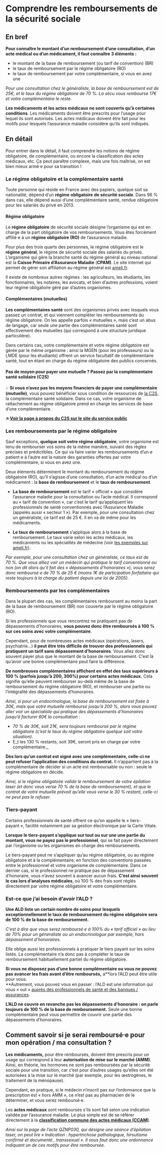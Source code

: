 # Comprendre les remboursements de la sécurité sociale

## **En bref**

**Pour connaître le montant d’un remboursement d’une consultation, d’un acte médical ou d’un médicament, il faut connaître 3 éléments :**

- le montant de la base de remboursement (ou tarif de convention) (BR)
- le taux de remboursement par le régime obligatoire (RO)
- le taux de remboursement par votre complémentaire, si vous en avez une

_Pour une consultation chez le généraliste, la base de remboursement est de 25€, et le taux du régime obligatoire de 70 %. La sécu vous rembourse 17€ et votre complémentaire le reste._

**Les médicaments et les actes médicaux ne sont couverts qu’à certaines conditions**. Les médicaments doivent être prescrits pour l’usage pour lequel ils sont autorisés. Les actes médicaux doivent être fait pour les motifs pour lesquels l’assurance maladie considère qu’ils sont indiqués.

## En détail

Pour entrer dans le détail, il faut comprendre les notions de régime obligatoire, de complémentaire, ou encore la classification des actes médicaux, etc. Ça peut paraître complexe, mais une fois maîtrisé, on est bien mieux armé·e pour sa transition !

### Le régime obligatoire et la complémentaire santé

Toute personne qui réside en France avec des papiers, quelque soit sa nationalité, dépend d’un **régime** **obligatoire** **de sécurité sociale**. Dans 96 % dans cas, elle dépend aussi d’une complémentaire santé, rendue obligatoire pour les salariés du privé en 2013.

#### **Régime obligatoire**

Le **régime obligatoire** de sécurité sociale désigne l’organisme qui est en charge de la part obligatoire de vos remboursements. Vous êtes forcément affilié⋅e à un **régime obligatoire (RO)** de l’assurance maladie.

Pour plus des trois quarts des personnes, le régime obligatoire est le **régime général**, le régime de sécurité sociale des salariés du privés. L’organisme qui gère la branche santé du régime général au niveau national est la **Caisse Primaire d’Assurance Maladie** (**CPAM)**. Le site internet qui permet de gérer son affiliation au régime général est [ameli.fr](https://ameli.fr).

Il existe de nombreux autres régimes : les agriculteurs, les étudiants, les fonctionnaires, les notaires, les avocats, et bien d’autres professions, voient leur régime obligatoire géré par d’autres organismes.

#### **Complémentaires (mutuelles)**

**Les complémentaires santé** sont des organismes privés avec lesquels vous passez un contrat, et qui viennent compléter les remboursements du régime obligatoire. On les appelle parfois « mutuelles », mais c’est un abus de langage, car seule une partie des complémentaires santé sont effectivement des mutuelles (qui correspond à une structure juridique particulière).

Dans certains cas, votre complémentaire et votre régime obligatoire est gérée par le même organisme : ainsi la MGEN (pour les professeurs) ou la LMDE (pour les étudiants) offrent un service facultatif de complémentaire santé, tout en étant en charge du régime obligatoire des publics concernés.

#### **Pas de moyen pour payer une mutuelle ? Passez par la complémentaire santé solidaire (C2S)**

💡 **Si vous n’avez pas les moyens financiers de payer une complémentaire** **(mutuelle)**, vous pouvez bénéficier sous condition de ressources de [la C2S](https://www.service-public.fr/particuliers/vosdroits/F10027), la complémentaire santé solidaire. Dans ce cas, votre organisme de rattachement au régime obligatoire prend en charge les services de base d’une complémentaire.  
  
**↗️ [Voir la page à propos du C2S sur le site du service public](https://www.service-public.fr/particuliers/vosdroits/F10027)**

### Les remboursements par le régime obligatoire

Sauf exceptions, **quelque soit votre régime obligatoire**, votre organisme est tenu de rembourser vos soins de la même manière, suivant des règles précises et prédictibles. Ce qui va faire varier les remboursements d’un⋅e patient⋅e à l’autre est la nature des garanties offertes par votre complémentaire, si vous en avez une.

Deux éléments déterminent le montant du remboursement du régime obligatoire (RO), qu’il s’agisse d’une consultation, d’un acte médical ou d’un médicament : la **base de remboursement** et le **taux de remboursement**.

- **La base de remboursement** est le tarif « officiel » que considère l’assurance maladie pour la consultation ou l’acte médical. Il correspond au « tarif de convention », car c’est le tarif qu’appliquent les professionnels de santé conventionnés avec l’Assurance Maladie (appelés aussi « secteur 1 »). Par exemple, pour une consultation chez un généraliste, ce tarif est de 25 €. Il en va de même pour les médicaments.

- **Le taux de remboursement** s’applique alors à la base de remboursement. Le taux varie selon les actes médicaux, les médicaments ou les spécialités de médecine (voir [les exemples sur ameli.fr](https://www.ameli.fr/paris/assure/remboursements/rembourse/tableau-recapitulatif-taux-remboursement/tableau-recapitulatif-taux-remboursement)).

_Par exemple, pour une consultation chez un généraliste, ce taux est de 70 %. Que vous alliez voir un médecin qui pratique le tarif conventionné ou non (on dit alors qu’il fait des « dépassements d’honoraires »), vous serez donc remboursé⋅e de 70 % de 25 € (moins 1€ de participation forfaitaire qui reste toujours à la charge du patient depuis une loi de 2005)._

### Remboursements par les complémentaires

Dans la plupart des cas, les complémentaires remboursent au moins la part de la base de remboursement (BR) non couverte par le régime obligatoire (RO).

Si les professionnels que vous rencontrez ne pratiquent pas de dépassements d’honoraires, **vous pouvez donc être remboursés à 100 % sur ces soins avec votre complémentaire**.

Cependant, pour de nombreuses actes médicaux (opérations, lasers, psychiatrie…) **il peut être très difficile de trouver des professionnels qui pratiquent un tarif sans dépassement d’honoraires**. Vous allez donc souvent payer plus que le montant de la base de remboursement. C’est là qu’avoir une bonne complémentaire peut faire la différence.

**De nombreuses complémentaires affichent en effet des taux supérieurs à 100 % (parfois jusqu’à 200, 300%) pour certains actes médicaux.** Cela signifie qu’elle peuvent rembourser au-delà même de la base de remboursement du régime obligatoire (RO), et rembourser une partie ou l’intégralité des dépassements d’honoraires.

_Ainsi, si pour un endocrinologue, la base de remboursement est fixée à 30€, mais que votre mutuelle rembourse jusqu’à 200 %, alors vous pouvez aller voir un spécialiste qui pratique des dépassements d’honoraires jusqu’à facturer 60€ la consultation_ :

- _70 % de 30€, soit 21€, sera toujours remboursé par le régime obligatoire (c’est le taux du régime obligatoire quelque soit votre situation)_.
- E_t les 130 % restants, soit 39€, seront pris en charge par votre complémentaire._

**Dès lors qu’un contrat est signé avec une complémentaire, celle-ci ne peut refuser l’application des conditions du contrat.** Il n’appartient pas à la complémentaire de décider si un acte est remboursable ou non : seule le régime obligatoire en décide.

_Ainsi, si le régime obligatoire valide le remboursement de votre épilation laser (et donc vous verse 70 % de la base de remboursement), et que le contrat de votre mutuelle prévoit qu’elle vous verse le 30 % restant, celle-ci ne peut pas le refuser._

### Tiers-payant

Certains professionnels de santé offrent ce qu’on appelle le « tiers-payant », facilité notamment par sa gestion électronique par la Carte Vitale.

**Lorsque le tiers-payant s’applique sur tout ou sur une une partie du montant, vous ne payez pas le professionnel**, qui se fait payer directement par l’organisme ou les organismes en charge des remboursements.

Le tiers-payant peut ne s’appliquer qu’au régime obligatoire, ou au régime obligatoire et à la complémentaire, en fonction des conventions passées entre le professionnel et votre organisme de complémentaire. Dans ce dernier cas, si le professionnel ne pratique pas de dépassement d’honoraire, vous n’avez souvent à avancer aucun frais. **C’est ainsi souvent le cas lors d’analyses médicales**, où 100 % des frais sont réglés directement par votre régime obligatoire et votre complémentaire.

### Est-ce que j’ai besoin d’avoir l’ALD ?

**Une ALD liste un certain nombre de soins pour lesquels exceptionnellement le taux de remboursement du régime obligatoire sera de 100 % de la base de remboursement.**

_C’est à dire que vous serez remboursé·e à 100% du « tarif officiel » au lieu de 70% pour un généraliste ou un endocrinologue par exemple, hors dépassement d’honoraires._

Elle oblige aussi les professionnels à pratiquer le tiers payant sur les soins listés. La complémentaire n’a donc pas à compléter le taux de remboursement habituellement partiel du régime obligatoire.

**Si vous ne disposez pas d’une bonne complémentaire ou vous ne pouvez pas avancer les frais avant d’être remboursés,** a**lors l’ALD peut être utile pour vous.  
**Autrement, vous pouvez vous en passer : l’ALD est une information qui vous « out » [auprès des professionnels de santé et des banques / assurances](https://wikitrans.co/2019/06/11/lald-combien-coute-une-transition-medicale/).

**L’ALD ne couvre en revanche pas les dépassements d’honoraire : on parle toujours de 100 % de la base de remboursement.** Seule une bonne complémentaire peut vous permettre de couvrir une partie des dépassements d’honoraires.

## Comment savoir si je serai remboursé⋅e pour mon opération / ma consultation ?

**Les médicaments,** pour être remboursés, doivent être prescris pour un usage qui correspond à leur **autorisation de mise sur le marché (AMM)**. Ainsi, en théorie, les hormones ne sont pas remboursées par la sécurité sociale pour une transition, car c’est pour d’autres usages qu’elles ont été autorisées à la mise sur le marché (par exemple, pour les œstrogènes, le traitement de la ménopause).

Cependant, en pratique, si le médecin n’inscrit pas sur l’ordonnance que la prescription est « hors AMM », ce n’est pas au pharmacien de le déterminer, et vous serez remboursé·e.

Les **actes médicaux** sont remboursés s’ils sont fait selon une indication validée par l’assurance maladie. Le plus simple est de se référer directement à la **[classification commune des actes médicaux (CCAM)](https://www.ameli.fr/accueil-de-la-ccam/index.php)**.

_Ainsi sur la page de l’acte QZNP030, qui désigne une séance d’épilation laser, on peut lire « Indication : hypertrichose pathologique, hirsutisme confirmé et documenté , transsexuel ». Il vous faut donc une ordonnance indiquant un de ces motifs pour être remboursée._